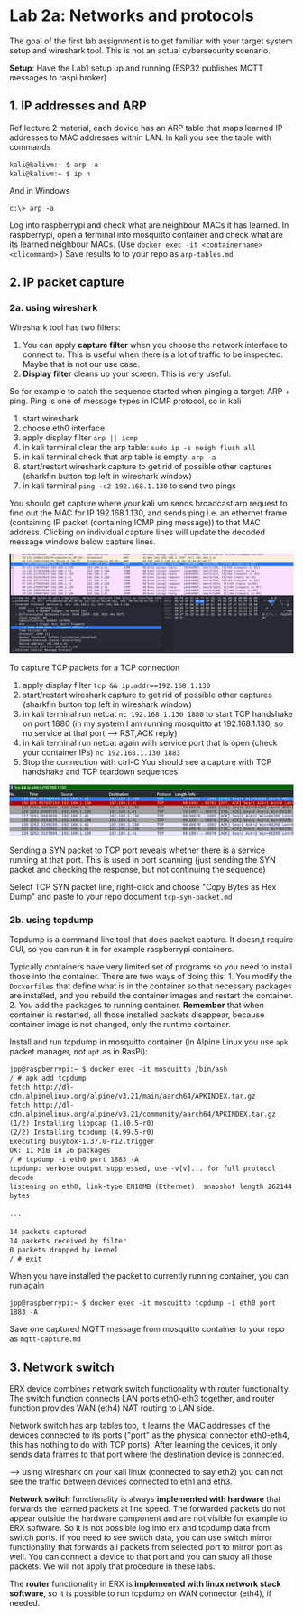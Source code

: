 # Lab 2a: Networks and protocols

The goal of the first lab assignment is to get familiar with your target system setup and wireshark tool. This is not an actual cybersecurity scenario.

**Setup**: Have the Lab1 setup up and running (ESP32 publishes MQTT messages to raspi broker)

## 1. IP addresses and ARP

Ref lecture 2 material, each device has an ARP table that maps learned IP addresses to MAC addresses within LAN. In kali you see the table with commands

```
kali@kalivm:~ $ arp -a
kali@kalivm:~ $ ip n
```

And in Windows

```
c:\> arp -a
```

Log into raspberrypi and check what are neighbour MACs it has learned.
In raspberrypi, open a terminal into mosquitto container and check what are its learned neighbour MACs. (Use `docker exec -it <containername> <clicommand>` )
Save results to to your repo as `arp-tables.md`

## 2. IP packet capture

### 2a. using wireshark

Wireshark tool has two filters:

1. You can apply **capture filter** when you choose the network interface to connect to. This is useful when there is a lot of traffic to be inspected. Maybe that is not our use case.
2. **Display filter** cleans up your screen. This is very useful.

So for example to catch the sequence started when pinging a target: ARP + ping. Ping is one of message types in ICMP protocol, so in kali

1. start wireshark
2. choose eth0 interface
3. apply display filter `arp || icmp`
4. in kali terminal clear the arp table: `sudo ip -s neigh flush all`
5. in kali terminal check that arp table is empty: `arp -a`
6. start/restart wireshark capture to get rid of possible other captures (sharkfin button top left in wireshark window)
7. in kali terminal `ping -c2 192.168.1.130` to send two pings

You should get capture where your kali vm sends broadcast arp request to find out the MAC for IP 192.168.1.130, and sends ping i.e. an ethernet frame (containing IP packet (containing ICMP ping message)) to that MAC address.
Clicking on individual capture lines will update the decoded message windows below capture lines.

![alt](assets/20250313151208.png)

To capture TCP packets for a TCP connection

1. apply display filter `tcp && ip.addr==192.168.1.130`
2. start/restart wireshark capture to get rid of possible other captures (sharkfin button top left in wireshark window)
3. in kali terminal run netcat `nc 192.168.1.130 1880` to start TCP handshake on port 1880 (in my system I am running mosquitto at 192.168.1.130, so no service at that port --> RST,ACK reply)
4. in kali terminal run netcat again with service port that is open (check your container IPs) `nc 192.168.1.130 1883`
5. Stop the connection with ctrl-C
   You should see a capture with TCP handshake and TCP teardown sequences.

![alt](assets/20250313152130.png)

Sending a SYN packet to TCP port reveals whether there is a service running at that port. This is used in port scanning (just sending the SYN packet and checking the response, but not continuing the sequence)

Select TCP SYN packet line, right-click and choose "Copy Bytes as Hex Dump" and paste to your repo document `tcp-syn-packet.md`

### 2b. using tcpdump

Tcpdump is a command line tool that does packet capture. It doesn,t require GUI, so you can run it in for example raspberrypi containers.

Typically containers have very limited set of programs so you need to install those into the container. There are two ways of doing this: 1. You modify the `Dockerfiles` that define what is in the container so that necessary packages are installed, and you rebuild the container images and restart the container. 2. You add the packages to running container. **Remember** that when container is restarted, all those installed packets disappear, because container image is not changed, only the runtime container.

Install and run tcpdump in mosquitto container (in Alpine Linux you use `apk` packet manager, not `apt` as in RasPi):

```
jpp@raspberrypi:~ $ docker exec -it mosquitto /bin/ash
/ # apk add tcpdump
fetch http://dl-cdn.alpinelinux.org/alpine/v3.21/main/aarch64/APKINDEX.tar.gz
fetch http://dl-cdn.alpinelinux.org/alpine/v3.21/community/aarch64/APKINDEX.tar.gz
(1/2) Installing libpcap (1.10.5-r0)
(2/2) Installing tcpdump (4.99.5-r0)
Executing busybox-1.37.0-r12.trigger
OK: 11 MiB in 26 packages
/ # tcpdump -i eth0 port 1883 -A
tcpdump: verbose output suppressed, use -v[v]... for full protocol decode
listening on eth0, link-type EN10MB (Ethernet), snapshot length 262144 bytes

...

14 packets captured
14 packets received by filter
0 packets dropped by kernel
/ # exit

```

When you have installed the packet to currently running container, you can run again

```
jpp@raspberrypi:~ $ docker exec -it mosquitto tcpdump -i eth0 port 1883 -A
```

Save one captured MQTT message from mosquitto container to your repo as `mqtt-capture.md`

## 3. Network switch

ERX device combines network switch functionality with router functionality. The switch function connects LAN ports eth0-eth3 together, and router function provides WAN (eth4) NAT routing to LAN side.

Network switch has arp tables too, it learns the MAC addresses of the devices connected to its ports ("port" as the physical connector eth0-eth4, this has nothing to do with TCP ports). After learning the devices, it only sends data frames to that port where the destination device is connected.

--> using wireshark on your kali linux (connected to say eth2) you can not see the traffic between devices connected to eth1 and eth3.

**Network switch** functionality is always **implemented with hardware** that forwards the learned packets at line speed. The forwarded packets do not appear outside the hardware component and are not visible for example to ERX software. So it is not possible log into erx and tcpdump data from switch ports. If you need to see switch data, you can use switch mirror functionality that forwards all packets from selected port to mirror port as well. You can connect a device to that port and you can study all those packets. We will not apply that procedure in these labs.

The **router** functionality in ERX is **implemented with linux network stack software**, so it is possible to run tcpdump on WAN connector (eth4), if needed.
